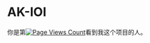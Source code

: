 # AK-IOI
你是第[![Page Views Count](https://badges.toozhao.com/badges/01JAHWC5PMKA65KS1M616WK5JK/blue.svg)](https://badges.toozhao.com/stats/01JAHWC5PMKA65KS1M616WK5JK "Get your own page views count badge on badges.toozhao.com")看到我这个项目的人。
